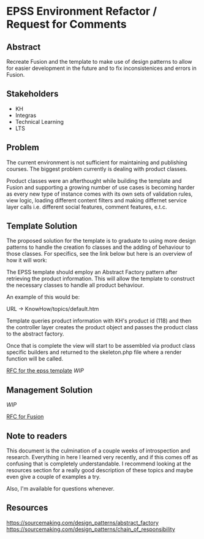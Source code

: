 # EPSS Environment Refactor / Request for Comments

## Abstract

Recreate Fusion and the template to make use of design patterns to allow for easier development in the future and to fix inconsistenices and errors in Fusion. 

## Stakeholders

- KH
- Integras
- Technical Learning
- LTS

## Problem

The current environment is not sufficient for maintaining and publishing courses. The biggest problem currently is dealing with product classes.

Product classes were an afterthought while building the template and Fusion and supporting a growing number of use cases is becoming harder as every new type of instance comes with its own sets of validation rules, view logic, loading different content filters and making differnet service layer calls i.e. different social features, comment features, e.t.c.

## Template Solution

The proposed solution for the template is to graduate to using more design patterns to handle the creation fo classes and the adding of behaviour to those classes. For specifics, see the link below but here is an overview of how it will work:

The EPSS template should employ an Abstract Factory pattern after retrieving the product information. This will allow the template to construct the necessary classes to handle all product behaviour.

An example of this would be:

URL -> KnowHow/topics/default.htm

Template queries product information with KH's product id (118) and then the controller layer creates the product object and passes the product class to the abstract factory. 

Once that is complete the view will start to be assembled via product class specific builders and returned to the skeleton.php file where a render function will be called.

[RFC for the epss template](Template/RFC.md) *WIP*

## Management Solution

*WIP*

[RFC for Fusion](Fusion/RFC.md) 

## Note to readers

This document is the culmination of a couple weeks of introspection and research. Everything in here I learned very recently, and if this comes off as confusing that is completely understandable. I recommend looking at the resources section for a really good description of these topics and maybe even give a couple of examples a try. 

Also, I'm available for questions whenever.

## Resources

https://sourcemaking.com/design_patterns/abstract_factory
https://sourcemaking.com/design_patterns/chain_of_responsibility 